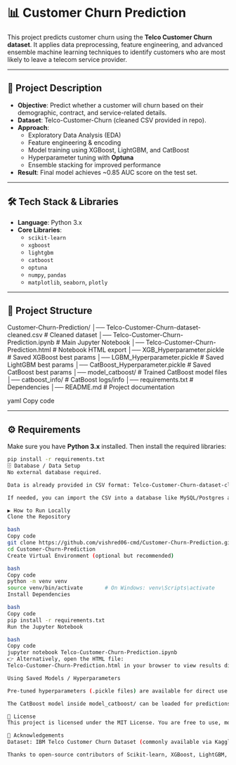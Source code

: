 # 📊 Customer Churn Prediction

This project predicts customer churn using the **Telco Customer Churn dataset**. It applies data preprocessing, feature engineering, and advanced ensemble machine learning techniques to identify customers who are most likely to leave a telecom service provider.

---

## 🚀 Project Description

- **Objective**: Predict whether a customer will churn based on their demographic, contract, and service-related details.  
- **Dataset**: Telco-Customer-Churn (cleaned CSV provided in repo).  
- **Approach**:
  - Exploratory Data Analysis (EDA)
  - Feature engineering & encoding
  - Model training using XGBoost, LightGBM, and CatBoost
  - Hyperparameter tuning with **Optuna**
  - Ensemble stacking for improved performance  
- **Result**: Final model achieves ~0.85 AUC score on the test set.  

---

## 🛠️ Tech Stack & Libraries

- **Language**: Python 3.x  
- **Core Libraries**:  
  - `scikit-learn`  
  - `xgboost`  
  - `lightgbm`  
  - `catboost`  
  - `optuna`  
  - `numpy`, `pandas`  
  - `matplotlib`, `seaborn`, `plotly`  

---

## 📂 Project Structure

Customer-Churn-Prediction/
│── Telco-Customer-Churn-dataset-cleaned.csv # Cleaned dataset
│── Telco-Customer-Churn-Prediction.ipynb # Main Jupyter Notebook
│── Telco-Customer-Churn-Prediction.html # Notebook HTML export
│── XGB_Hyperparameter.pickle # Saved XGBoost best params
│── LGBM_Hyperparameter.pickle # Saved LightGBM best params
│── CatBoost_Hyperparameter.pickle # Saved CatBoost best params
│── model_catboost/ # Trained CatBoost model files
│── catboost_info/ # CatBoost logs/info
│── requirements.txt # Dependencies
│── README.md # Project documentation

yaml
Copy code

---

## ⚙️ Requirements

Make sure you have **Python 3.x** installed. Then install the required libraries:

```bash
pip install -r requirements.txt
🗄️ Database / Data Setup
No external database required.

Data is already provided in CSV format: Telco-Customer-Churn-dataset-cleaned.csv

If needed, you can import the CSV into a database like MySQL/Postgres and update the notebook to fetch from there.

▶️ How to Run Locally
Clone the Repository

bash
Copy code
git clone https://github.com/vishred06-cmd/Customer-Churn-Prediction.git
cd Customer-Churn-Prediction
Create Virtual Environment (optional but recommended)

bash
Copy code
python -m venv venv
source venv/bin/activate       # On Windows: venv\Scripts\activate
Install Dependencies

bash
Copy code
pip install -r requirements.txt
Run the Jupyter Notebook

bash
Copy code
jupyter notebook Telco-Customer-Churn-Prediction.ipynb
👉 Alternatively, open the HTML file:
Telco-Customer-Churn-Prediction.html in your browser to view results directly.

Using Saved Models / Hyperparameters

Pre-tuned hyperparameters (.pickle files) are available for direct use.

The CatBoost model inside model_catboost/ can be loaded for predictions.

📜 License
This project is licensed under the MIT License. You are free to use, modify, and distribute with attribution.

🙌 Acknowledgements
Dataset: IBM Telco Customer Churn Dataset (commonly available via Kaggle).

Thanks to open-source contributors of Scikit-learn, XGBoost, LightGBM, CatBoost, and Optuna.
